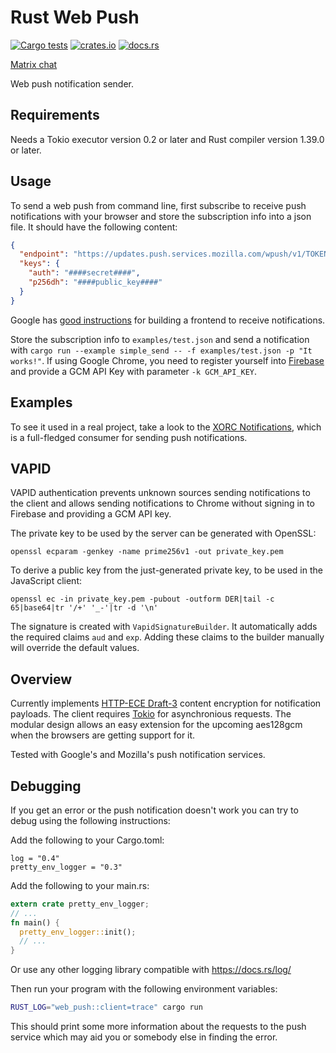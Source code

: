 Rust Web Push
=============

[![Cargo tests](https://github.com/pimeys/rust-web-push/actions/workflows/test.yml/badge.svg)](https://github.com/pimeys/rust-web-push/actions/workflows/test.yml)
[![crates.io](http://meritbadge.herokuapp.com/web_push)](https://crates.io/crates/web_push)
[![docs.rs](https://docs.rs/web-push/badge.svg)](https://docs.rs/web-push)

[Matrix chat](https://matrix.to/#/#rust-push:nauk.io?via=nauk.io&via=matrix.org&via=shine.horse)

Web push notification sender.

## Requirements

Needs a Tokio executor version 0.2 or later and Rust compiler version 1.39.0 or later.

## Usage

To send a web push from command line, first subscribe to receive push
notifications with your browser and store the subscription info into a json
file. It should have the following content:

``` json
{
  "endpoint": "https://updates.push.services.mozilla.com/wpush/v1/TOKEN",
  "keys": {
    "auth": "####secret####",
    "p256dh": "####public_key####"
  }
}
```

Google has
[good instructions](https://developers.google.com/web/updates/2015/03/push-notifications-on-the-open-web) for
building a frontend to receive notifications.

Store the subscription info to `examples/test.json` and send a notification with
`cargo run --example simple_send -- -f examples/test.json -p "It works!"`. If
using Google Chrome, you need to register yourself
into [Firebase](https://firebase.google.com/) and provide a GCM API Key with
parameter `-k GCM_API_KEY`.

Examples
--------

To see it used in a real project, take a look to the [XORC
Notifications](https://github.com/xray-tech/xorc-notifications), which is a
full-fledged consumer for sending push notifications.

VAPID
-----

VAPID authentication prevents unknown sources sending notifications to the
client and allows sending notifications to Chrome without signing in to Firebase
and providing a GCM API key.

The private key to be used by the server can be generated with OpenSSL:

```
openssl ecparam -genkey -name prime256v1 -out private_key.pem
```

To derive a public key from the just-generated private key, to be used in the
JavaScript client:

```
openssl ec -in private_key.pem -pubout -outform DER|tail -c 65|base64|tr '/+' '_-'|tr -d '\n'
```

The signature is created with `VapidSignatureBuilder`. It automatically adds the
required claims `aud` and `exp`. Adding these claims to the builder manually
will override the default values.

Overview
--------

Currently implements
[HTTP-ECE Draft-3](https://datatracker.ietf.org/doc/draft-ietf-httpbis-encryption-encoding/03/?include_text=1)
content encryption for notification payloads. The client requires
[Tokio](https://tokio.rs) for asynchronious requests. The modular design allows
an easy extension for the upcoming aes128gcm when the browsers are getting
support for it.

Tested with Google's and Mozilla's push notification services.

Debugging
--------
If you get an error or the push notification doesn't work you can try to debug using the following instructions:

Add the following to your Cargo.toml:
```cargo
log = "0.4"
pretty_env_logger = "0.3"
```

Add the following to your main.rs:
```rust
extern crate pretty_env_logger;
// ...
fn main() {
  pretty_env_logger::init();
  // ...
}
```

Or use any other logging library compatible with https://docs.rs/log/

Then run your program with the following environment variables:
```bash
RUST_LOG="web_push::client=trace" cargo run
```

This should print some more information about the requests to the push service which may aid you or somebody else in finding the error.
